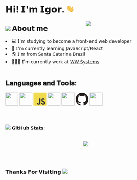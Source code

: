 <h1>𝗛𝗶! 𝗜'𝗺 𝗜𝗴𝗼𝗿. <img src="https://github.com/LeonardoYz/LeonardoYz/blob/main/assets/Hi.gif" width="25"></h1>
<img align="right" width="50%" src="https://cdn.dribbble.com/users/220167/screenshots/2373375/resp_dribbble.gif">

<h2> <img src="https://emoji.gg/assets/emoji/3637-cooldoge.png" width="24"/> 𝗔𝗯𝗼𝘂𝘁 𝗺𝗲 </h2>

<li> 💻 𝖨'𝗆 𝗌𝗍𝗎𝖽𝗒𝗂𝗇𝗀 𝗍𝗈 𝖻𝖾𝖼𝗈𝗆𝖾 𝖺 𝖿𝗋𝗈𝗇𝗍-𝖾𝗇𝖽 𝗐𝖾𝖻 𝖽𝖾𝗏𝖾𝗅𝗈𝗉𝖾𝗋 </li>
<li> 🧠 𝖨'𝗆 𝖼𝗎𝗋𝗋𝖾𝗇𝗍𝗅𝗒 𝗅𝖾𝖺𝗋𝗇𝗂𝗇𝗀 𝖩𝖺𝗏𝖺𝖲𝖼𝗋𝗂𝗉𝗍/𝖱𝖾𝖺𝖼𝗍 </li>
<li> 🌎 𝖨'𝗆 𝖿𝗋𝗈𝗆 𝖲𝖺𝗇𝗍𝖺 𝖢𝖺𝗍𝖺𝗋𝗂𝗇𝖺 𝖡𝗋𝖺𝗓𝗂𝗅 </li>
<li> 👨🏻‍💻 𝖨'𝗆 𝖼𝗎𝗋𝗋𝖾𝗇𝗍𝗅𝗒 𝗐𝗈𝗋𝗄 𝖺𝗍 <a href="https://github.com/ww-systems-br">𝖶𝖶 𝖲𝗒𝗌𝗍𝖾𝗆𝗌</a> </li>

<br />

<h2>𝐋𝐚𝐧𝐠𝐮𝐚𝐠𝐞𝐬 𝐚𝐧𝐝 𝐓𝐨𝐨𝐥𝐬:</h2>
<code><img height="40" width="40" src="https://www.flaticon.com/svg/static/icons/svg/1216/1216733.svg"></code>
<code><img height="40" width="40" src="https://cdn.iconscout.com/icon/free/png-256/css-131-722685.png"></code>
<code><img height="40" width="40" src="https://raw.githubusercontent.com/github/explore/80688e429a7d4ef2fca1e82350fe8e3517d3494d/topics/javascript/javascript.png"></code>
<code><img height="40" width="40" src="https://sujanbyanjankar.com.np/wp-content/uploads/2019/01/React.js_logo-512.png"></code>
<code><img height="40" width="40" src="https://cdn.iconscout.com/icon/free/png-512/bootstrap-226077.png"></code>
<code><img height="40" width="40" src="https://raw.githubusercontent.com/github/explore/80688e429a7d4ef2fca1e82350fe8e3517d3494d/topics/github-api/github-api.png"></code>
<code><img height="40" width="40" src="https://upload.wikimedia.org/wikipedia/commons/thumb/9/9a/Visual_Studio_Code_1.35_icon.svg/2048px-Visual_Studio_Code_1.35_icon.svg.png"></code>

<br/>
<br/>

#

<div>
  <img src="https://media.giphy.com/media/cj87CxfRtrUifF3Ryk/giphy.gif" height="25">
  <span> 𝗚𝗶𝘁𝗛𝘂𝗯 𝗦𝘁𝗮𝘁𝘀: </span>
</div>
<br>

<p align="center">
  <a href="https://github.com/IgorWK" target="_blank">
    <img align="center" src="https://github-readme-stats.vercel.app/api?username=IgorWK&count_private=true&theme=react&show_icons=true">
  </a>
</p>
<br />

#

<h3>𝗧𝗵𝗮𝗻𝗸𝘀 𝗙𝗼𝗿 𝗩𝗶𝘀𝗶𝘁𝗶𝗻𝗴 <img height="35" src="https://emoji.gg/assets/emoji/1683-catkek.png"> </h3>
